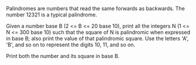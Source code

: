 Palindromes are numbers that read the same forwards as backwards. The number 12321 is a 
typical palindrome.

Given a number base B (2 <= B <= 20 base 10), print all the integers N (1 <= N <= 300 base 10) 
such that the square of N is palindromic when expressed in base B; also print the value of that 
palindromic square. Use the letters 'A', 'B', and so on to represent the digits 10, 11, and so on.

Print both the number and its square in base B.